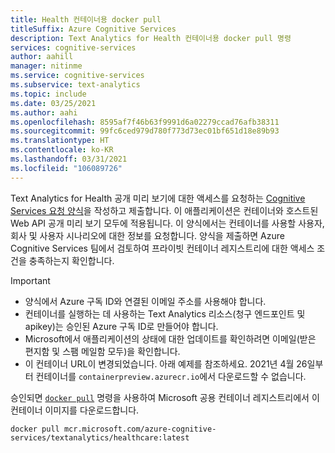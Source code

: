 ```yaml
---
title: Health 컨테이너용 docker pull
titleSuffix: Azure Cognitive Services
description: Text Analytics for Health 컨테이너용 docker pull 명령
services: cognitive-services
author: aahill
manager: nitinme
ms.service: cognitive-services
ms.subservice: text-analytics
ms.topic: include
ms.date: 03/25/2021
ms.author: aahi
ms.openlocfilehash: 8595af7f46b63f9991d6a02279ccad76afb38311
ms.sourcegitcommit: 99fc6ced979d780f773d73ec01bf651d18e89b93
ms.translationtype: HT
ms.contentlocale: ko-KR
ms.lasthandoff: 03/31/2021
ms.locfileid: "106089726"
---
```

Text Analytics for Health 공개 미리 보기에 대한 액세스를 요청하는 [Cognitive Services 요청 양식](https://aka.ms/csgate)을 작성하고 제출합니다.  이 애플리케이션은 컨테이너와 호스트된 Web API 공개 미리 보기 모두에 적용됩니다.
이 양식에서는 컨테이너를 사용할 사용자, 회사 및 사용자 시나리오에 대한 정보를 요청합니다. 양식을 제출하면 Azure Cognitive Services 팀에서 검토하여 프라이빗 컨테이너 레지스트리에 대한 액세스 조건을 충족하는지 확인합니다.

> [!IMPORTANT]
> * 양식에서 Azure 구독 ID와 연결된 이메일 주소를 사용해야 합니다.
> * 컨테이너를 실행하는 데 사용하는 Text Analytics 리소스(청구 엔드포인트 및 apikey)는 승인된 Azure 구독 ID로 만들어야 합니다. 
> * Microsoft에서 애플리케이션의 상태에 대한 업데이트를 확인하려면 이메일(받은 편지함 및 스팸 메일함 모두)을 확인합니다.
> * 이 컨테이너 URL이 변경되었습니다. 아래 예제를 참조하세요. 2021년 4월 26일부터 컨테이너를 `containerpreview.azurecr.io`에서 다운로드할 수 없습니다.


승인되면 [`docker pull`](https://docs.docker.com/engine/reference/commandline/pull/) 명령을 사용하여 Microsoft 공용 컨테이너 레지스트리에서 이 컨테이너 이미지를 다운로드합니다.

```
docker pull mcr.microsoft.com/azure-cognitive-services/textanalytics/healthcare:latest
```
